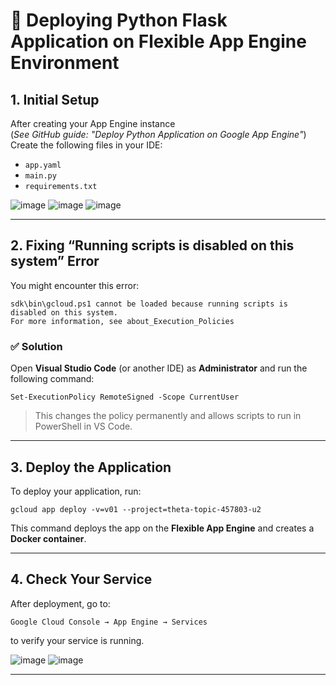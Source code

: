 # 🚀 Deploying Python Flask Application on Flexible App Engine Environment

## 1. Initial Setup

After creating your App Engine instance  
(*See GitHub guide: "Deploy Python Application on Google App Engine"*)  
Create the following files in your IDE:

- `app.yaml`
- `main.py`
- `requirements.txt`

![image](https://github.com/user-attachments/assets/fc2b52b6-0976-46bf-bc51-c26e04000388)
![image](https://github.com/user-attachments/assets/26a66d06-6e75-49f6-97c0-58efec2e2a73)
![image](https://github.com/user-attachments/assets/8c14ba0d-12da-4865-acee-83029a14ff83)

---

## 2. Fixing “Running scripts is disabled on this system” Error

You might encounter this error:

    sdk\bin\gcloud.ps1 cannot be loaded because running scripts is disabled on this system.
    For more information, see about_Execution_Policies

### ✅ Solution

Open **Visual Studio Code** (or another IDE) as **Administrator** and run the following command:

    Set-ExecutionPolicy RemoteSigned -Scope CurrentUser

> This changes the policy permanently and allows scripts to run in PowerShell in VS Code.

---

## 3. Deploy the Application

To deploy your application, run:

    gcloud app deploy -v=v01 --project=theta-topic-457803-u2

This command deploys the app on the **Flexible App Engine** and creates a **Docker container**.

---

## 4. Check Your Service

After deployment, go to:

    Google Cloud Console → App Engine → Services

to verify your service is running.

![image](https://github.com/user-attachments/assets/a7c060d4-dc63-4637-855b-9a25afec9460)
![image](https://github.com/user-attachments/assets/5d2c00c5-21ae-4570-bb86-6ca9b2a726f3)

---
